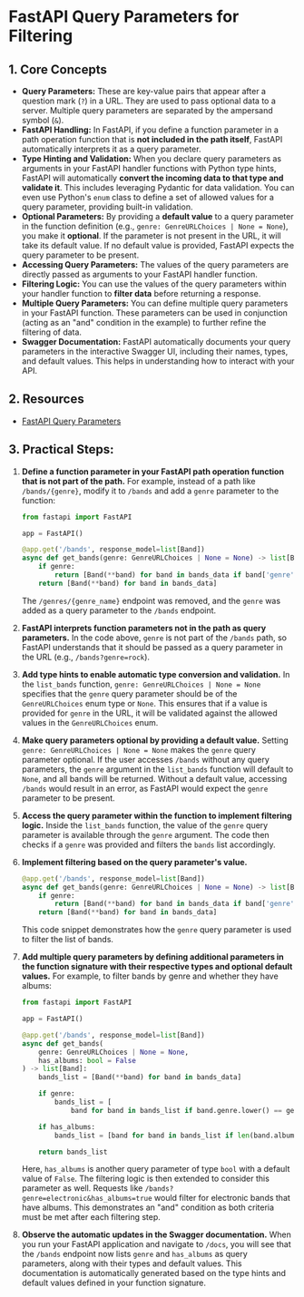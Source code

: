 # FastAPI Query Parameters for Filtering

## 1. Core Concepts

- **Query Parameters:** These are key-value pairs that appear after a question mark (`?`) in a URL. They are used to pass optional data to a server. Multiple query parameters are separated by the ampersand symbol (`&`).
- **FastAPI Handling:** In FastAPI, if you define a function parameter in a path operation function that is **not included in the path itself**, FastAPI automatically interprets it as a query parameter.
- **Type Hinting and Validation:** When you declare query parameters as arguments in your FastAPI handler functions with Python type hints, FastAPI will automatically **convert the incoming data to that type and validate it**. This includes leveraging Pydantic for data validation. You can even use Python's `enum` class to define a set of allowed values for a query parameter, providing built-in validation.
- **Optional Parameters:** By providing a **default value** to a query parameter in the function definition (e.g., `genre: GenreURLChoices | None = None`), you make it **optional**. If the parameter is not present in the URL, it will take its default value. If no default value is provided, FastAPI expects the query parameter to be present.
- **Accessing Query Parameters:** The values of the query parameters are directly passed as arguments to your FastAPI handler function.
- **Filtering Logic:** You can use the values of the query parameters within your handler function to **filter data** before returning a response.
- **Multiple Query Parameters:** You can define multiple query parameters in your FastAPI function. These parameters can be used in conjunction (acting as an "and" condition in the example) to further refine the filtering of data.
- **Swagger Documentation:** FastAPI automatically documents your query parameters in the interactive Swagger UI, including their names, types, and default values. This helps in understanding how to interact with your API.

## 2. Resources

- [FastAPI Query Parameters](https://fastapi.tiangolo.com/tutorial/query-params/)

## 3. Practical Steps:

1.  **Define a function parameter in your FastAPI path operation function that is not part of the path.** For example, instead of a path like `/bands/{genre}`, modify it to `/bands` and add a `genre` parameter to the function:

    ```python
    from fastapi import FastAPI

    app = FastAPI()

    @app.get('/bands', response_model=list[Band])
    async def get_bands(genre: GenreURLChoices | None = None) -> list[Band]:
        if genre:
            return [Band(**band) for band in bands_data if band['genre'].lower() == genre.value]
        return [Band(**band) for band in bands_data]
    ```

    The `/genres/{genre_name}` endpoint was removed, and the `genre` was added as a query parameter to the `/bands` endpoint.

2.  **FastAPI interprets function parameters not in the path as query parameters.** In the code above, `genre` is not part of the `/bands` path, so FastAPI understands that it should be passed as a query parameter in the URL (e.g., `/bands?genre=rock`).

3.  **Add type hints to enable automatic type conversion and validation.** In the `list_bands` function, `genre: GenreURLChoices | None = None` specifies that the `genre` query parameter should be of the `GenreURLChoices` enum type or `None`. This ensures that if a value is provided for `genre` in the URL, it will be validated against the allowed values in the `GenreURLChoices` enum.

4.  **Make query parameters optional by providing a default value.** Setting `genre: GenreURLChoices | None = None` makes the `genre` query parameter optional. If the user accesses `/bands` without any query parameters, the `genre` argument in the `list_bands` function will default to `None`, and all bands will be returned. Without a default value, accessing `/bands` would result in an error, as FastAPI would expect the `genre` parameter to be present.

5.  **Access the query parameter within the function to implement filtering logic.** Inside the `list_bands` function, the value of the `genre` query parameter is available through the `genre` argument. The code then checks if a `genre` was provided and filters the `bands` list accordingly.

6.  **Implement filtering based on the query parameter's value.**

    ```python
    @app.get('/bands', response_model=list[Band])
    async def get_bands(genre: GenreURLChoices | None = None) -> list[Band]:
        if genre:
            return [Band(**band) for band in bands_data if band['genre'].lower() == genre.value]
        return [Band(**band) for band in bands_data]
    ```

    This code snippet demonstrates how the `genre` query parameter is used to filter the list of bands.

7.  **Add multiple query parameters by defining additional parameters in the function signature with their respective types and optional default values.** For example, to filter bands by genre and whether they have albums:

    ```python
    from fastapi import FastAPI

    app = FastAPI()

    @app.get('/bands', response_model=list[Band])
    async def get_bands(
        genre: GenreURLChoices | None = None,
        has_albums: bool = False
    ) -> list[Band]:
        bands_list = [Band(**band) for band in bands_data]

        if genre:
            bands_list = [
                band for band in bands_list if band.genre.lower() == genre.value]

        if has_albums:
            bands_list = [band for band in bands_list if len(band.albums) > 0]

        return bands_list
    ```

    Here, `has_albums` is another query parameter of type `bool` with a default value of `False`. The filtering logic is then extended to consider this parameter as well. Requests like `/bands?genre=electronic&has_albums=true` would filter for electronic bands that have albums. This demonstrates an "and" condition as both criteria must be met after each filtering step.

8.  **Observe the automatic updates in the Swagger documentation.** When you run your FastAPI application and navigate to `/docs`, you will see that the `/bands` endpoint now lists `genre` and `has_albums` as query parameters, along with their types and default values. This documentation is automatically generated based on the type hints and default values defined in your function signature.
